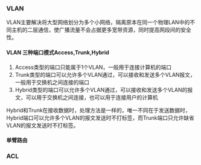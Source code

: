 ### VLAN
VLAN主要解决将大型网络划分为多个小网络，隔离原本在同一个物理LAN中的不同主机的二层通信，使广播流量不会占据更多宽带资源，同时提高网段间的安全性。

#### VLAN 三种端口模式Access,Trunk,Hybrid
1. Access类型的端口只能属于1个VLAN，一般用于连接计算机的端口
2. Trunk类型的端口可以允许多个VLAN通过，可以接收和发送多个VLAN报文，一般用于交换机之间连接的端口
3. Hybrid类型的端口可以允许多个VLAN通过，可以接收和发送多个VLAN的报文，可以用于交换机之间连接，也可以用于连接用户的计算机

Hybrid和Trunk在接收数据时，处理方法是一样的，唯一不同在于发送数据时，Hybrid端口可以允许多个VLAN的报文发送时不打标签，而Trunk端口只允许缺省VLAN的报文发送时不打标签。

#### 单臂路由



### ACL


